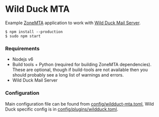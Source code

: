 # Wild Duck MTA

Example [ZoneMTA](https://github.com/zone-eu/zone-mta) application to work with [Wild Duck Mail Server](https://github.com/nodemailer/wildduck).

```
$ npm install --production
$ sudo npm start
```

### Requirements

  * Nodejs v6
  * Build tools + Python (required for building ZoneMTA dependencies). These are optional, though if build-tools are not available then you should probably see a long list of warnings and errors.
  * Wild Duck Mail Server

### Configuration

Main configuration file can be found from [config/wildduct-mta.toml](./config/wildduct-mta.toml), Wild Duck specific config is in [config/plugins/wildduck.toml](./config/plugins/wildduck.toml).
